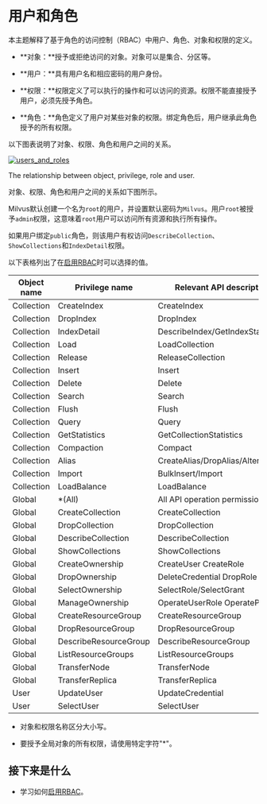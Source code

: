 用户和角色
=====

本主题解释了基于角色的访问控制（RBAC）中用户、角色、对象和权限的定义。

* **对象：**授予或拒绝访问的对象。对象可以是集合、分区等。

* **用户：**具有用户名和相应密码的用户身份。

* **权限：**权限定义了可以执行的操作和可以访问的资源。权限不能直接授予用户，必须先授予角色。

* **角色：**角色定义了用户对某些对象的权限。绑定角色后，用户继承此角色授予的所有权限。

以下图表说明了对象、权限、角色和用户之间的关系。

[![users_and_roles](https://milvus.io/static/656776f5553fceaad86f4830a328c1f6/1263b/users_and_roles.png "The relationship between object, privilege, role and user.")](https://milvus.io/static/656776f5553fceaad86f4830a328c1f6/bbbf7/users_and_roles.png)

The relationship between object, privilege, role and user.

对象、权限、角色和用户之间的关系如下图所示。

Milvus默认创建一个名为`root`的用户，并设置默认密码为`Milvus`。用户`root`被授予`admin`权限，这意味着`root`用户可以访问所有资源和执行所有操作。

如果用户绑定`public`角色，则该用户有权访问`DescribeCollection`、`ShowCollections`和`IndexDetail`权限。

以下表格列出了在[启用RBAC](rbac.md)时可以选择的值。

| Object name | Privilege name | Relevant API description on the client side |
| --- | --- | --- |
| Collection | CreateIndex | CreateIndex |
| Collection | DropIndex | DropIndex |
| Collection | IndexDetail | DescribeIndex/GetIndexState/GetIndexBuildProgress |
| Collection | Load | LoadCollection |
| Collection | Release | ReleaseCollection |
| Collection | Insert | Insert |
| Collection | Delete | Delete |
| Collection | Search | Search |
| Collection | Flush | Flush |
| Collection | Query | Query |
| Collection | GetStatistics | GetCollectionStatistics |
| Collection | Compaction | Compact |
| Collection | Alias | CreateAlias/DropAlias/AlterAlias |
| Collection | Import | BulkInsert/Import |
| Collection | LoadBalance | LoadBalance |
| Global | *(All) | All API operation permissions in this table |
| Global | CreateCollection | CreateCollection |
| Global | DropCollection | DropCollection |
| Global | DescribeCollection | DescribeCollection |
| Global | ShowCollections | ShowCollections |
| Global | CreateOwnership | CreateUser CreateRole |
| Global | DropOwnership | DeleteCredential DropRole |
| Global | SelectOwnership | SelectRole/SelectGrant |
| Global | ManageOwnership | OperateUserRole OperatePrivilege |
| Global | CreateResourceGroup | CreateResourceGroup |
| Global | DropResourceGroup | DropResourceGroup |
| Global | DescribeResourceGroup | DescribeResourceGroup |
| Global | ListResourceGroups | ListResourceGroups |
| Global | TransferNode | TransferNode |
| Global | TransferReplica | TransferReplica |
| User | UpdateUser | UpdateCredential |
| User | SelectUser | SelectUser |

- 对象和权限名称区分大小写。

- 要授予全局对象的所有权限，请使用特定字符"*"。

接下来是什么
------

* 学习如何[启用RBAC](rbac.md)。
